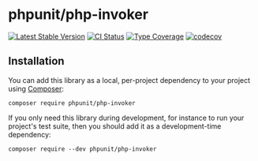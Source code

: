 # phpunit/php-invoker

[![Latest Stable Version](https://poser.pugx.org/phpunit/php-invoker/v/stable.png)](https://packagist.org/packages/phpunit/php-invoker)
[![CI Status](https://github.com/sebastianbergmann/php-invoker/workflows/CI/badge.svg)](https://github.com/sebastianbergmann/php-invoker/actions)
[![Type Coverage](https://shepherd.dev/github/sebastianbergmann/php-invoker/coverage.svg)](https://shepherd.dev/github/sebastianbergmann/php-invoker)
[![codecov](https://codecov.io/gh/sebastianbergmann/php-invoker/branch/main/graph/badge.svg)](https://codecov.io/gh/sebastianbergmann/php-invoker)

## Installation

You can add this library as a local, per-project dependency to your project using [Composer](https://getcomposer.org/):

```
composer require phpunit/php-invoker
```

If you only need this library during development, for instance to run your project's test suite, then you should add it
as a development-time dependency:

```
composer require --dev phpunit/php-invoker
```
